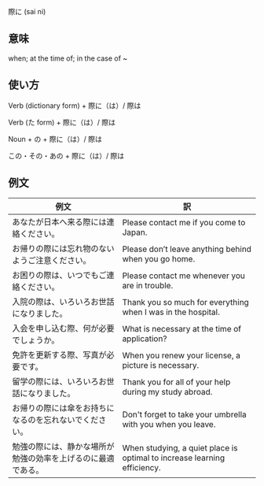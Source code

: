 際に (sai ni)

## 意味
when; at the time of; in the case of ~

## 使い方

Verb (dictionary form)	+   際に（は）/  際は

Verb (た form)          +   際に（は）/  際は

Noun + の               +   際に（は）/  際は

この・その・あの          +   際に（は）/  際は

## 例文

|例文|訳|
| --- | --- |
|あなたが日本へ来る際には連絡ください。|Please contact me if you come to Japan.|
|お帰りの際には忘れ物のないようご注意ください。|Please don’t leave anything behind when you go home.|
|お困りの際は、いつでもご連絡ください。|Please contact me whenever you are in trouble.|
|入院の際は、いろいろお世話になりました。|Thank you so much for everything when I was in the hospital.|
|入会を申し込む際、何が必要でしょうか。|What is necessary at the time of application?|
|免許を更新する際、写真が必要です。|When you renew your license, a picture is necessary.|
|留学の際には、いろいろお世話になりました。|Thank you for all of your help during my study abroad.|
|お帰りの際には傘をお持ちになるのを忘れないでください。|Don't forget to take your umbrella with you when you leave.|
|勉強の際には、静かな場所が勉強の効率を上げるのに最適である。|When studying, a quiet place is optimal to increase learning efficiency.|